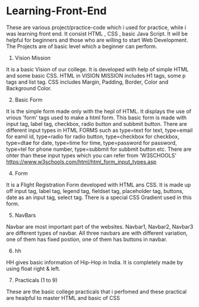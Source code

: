 # Learning-Front-End
These are various project/practice-code which i used for practice, while i was learning front end. It consist HTML , CSS , basic Java Script. It will be helpful for beginners and those who are willing to start Web Development. 
The Projects are of basic level which a beginner can perform.  


1) Vision Mission

It is a basic Vision of our college. It is developed with help of simple HTML and some basic CSS.
HTML in VISION MISSION includes H1 tags, some p tags and list tag.
CSS includes Margin, Padding, Border, Color and Background Color.


2) Basic Form

It is the simple form made only with the hepl of HTML. It displays the use of vrious 'form' tags used to make a html form.
This basic form is made with input tag, label tag, checkbox, radio button and subbmit button.
There are different input types in HTML FORMS such as type=text for text, type=email for eamil id, type=radio for radio button, type=checkbox for checkbox, type=dtae for date, type=time for time, type=password for password, type=tel for phone number, type=subbmit for subbmit button etc. 
There are ohter than these input types which you can refer from 'W3SCHOOLS'  https://www.w3schools.com/html/html_form_input_types.asp


4) Form

It is a Flight Registration Form developed with HTML ans CSS. 
It is made up off input tag, label tag, legend tag, fieldset tag, placeholder tag, buttons, date as an input tag, select tag. There is a special CSS Gradient used in this form.  

5) NavBars

Navbar are most important part of the websites.
Navbar1, Navbar2, Navbar3 are different types of navbar. All three navbars are with different variation, one of them has fixed postion, one of them has buttons in navbar.


6) hh

HH gives basic information of Hip-Hop in India. It is completely made by using float right & left.


7) Practicals (1 to 9)

These are the basic college practicals that i perfomed and these practical are healpful to master HTML and basic of CSS

   



